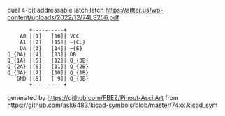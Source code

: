 dual 4-bit addressable latch
latch
https://alfter.us/wp-content/uploads/2022/12/74LS256.pdf


	       +----------+
	    A0 |[1]   [16]| VCC
	    A1 |[2]   [15]| ~{CL}
	    DA |[3]   [14]| ~{E}
	Q_{0A} |[4]   [13]| DB
	Q_{1A} |[5]   [12]| Q_{3B}
	Q_{2A} |[6]   [11]| Q_{2B}
	Q_{3A} |[7]   [10]| Q_{1B}
	   GND |[8]   [ 9]| Q_{0B}
	       +----------+


generated by https://github.com/FBEZ/Pinout-AsciiArt from https://github.com/ask6483/kicad-symbols/blob/master/74xx.kicad_sym